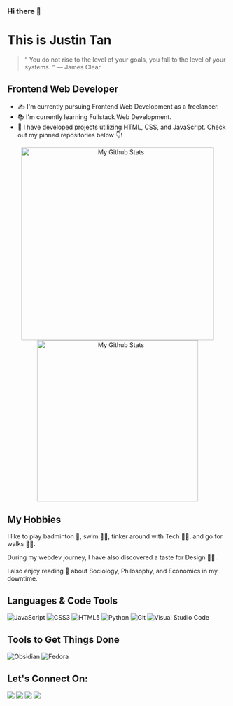 ### Hi there 👋

# This is Justin Tan

> “ You do not rise to the level of your goals, you fall to the level of your systems. ” ― James Clear

## Frontend Web Developer

- ✍️ I'm currently pursuing Frontend Web Development as a freelancer.
- 📚 I'm currently learning Fullstack Web Development.
- 🎨 I have developed projects utilizing HTML, CSS, and JavaScript. Check out my pinned repositories below 👇!

<p align="center">
  <a href="https://github.com/anuraghazra/github-readme-stats">
    <img
      width="440"
      title="My Github Stats"
      src="https://github-readme-stats.vercel.app/api?username=raineedust&count_private=true&show_icons=true"
    />
  </a>
  <a href="https://github.com/anuraghazra/github-readme-stats">
    <img
      width="368"
      title="My Github Stats"
      src="https://github-readme-stats.vercel.app/api/top-langs/?username=raineedust&layout=compact&exclude_repo=raineedust"
    />
  </a>
</p>

    
## My Hobbies

I like to play badminton 🏸, swim 🏊‍♂️, tinker around with Tech 👨‍💻, and go for walks 🚶‍♂️.

During my webdev journey, I have also discovered a taste for Design 👨‍🎨.

I also enjoy reading 📖 about Sociology, Philosophy, and Economics in my downtime.

## Languages & Code Tools

![JavaScript](https://img.shields.io/badge/javascript-%23323330.svg?style=for-the-badge&logo=javascript&logoColor=%23F7DF1E)
![CSS3](https://img.shields.io/badge/css3-%231572B6.svg?style=for-the-badge&logo=css3&logoColor=white)
![HTML5](https://img.shields.io/badge/html5-%23E34F26.svg?style=for-the-badge&logo=html5&logoColor=white)
![Python](https://img.shields.io/badge/python-3670A0?style=for-the-badge&logo=python&logoColor=ffdd54)
![Git](https://img.shields.io/badge/git-%23F05033.svg?style=for-the-badge&logo=git&logoColor=white)
![Visual Studio Code](https://img.shields.io/badge/VSCode-0078D4?style=for-the-badge&logo=visual%20studio%20code&logoColor=white)

## Tools to Get Things Done

![Obsidian](https://img.shields.io/badge/Obsidian-483699?style=for-the-badge&logo=Obsidian&logoColor=white)
![Fedora](https://img.shields.io/badge/Fedora-294172?style=for-the-badge&logo=fedora&logoColor=white)

## Let's Connect On:

<a href="mailto:raineedust@proton.me" ><img src="https://img.shields.io/badge/ProtonMail-8B89CC?style=for-the-badge&logo=protonmail&logoColor=white" /></a>
<a href="https://t.me/raineedust" ><img src="https://img.shields.io/badge/Telegram-2CA5E0?style=for-the-badge&logo=telegram&logoColor=white" /></a>
<a href="https://discordapp.com/users/339060594906759178/" ><img src="https://img.shields.io/badge/Discord-5865F2?style=for-the-badge&logo=discord&logoColor=white" /></a>
<a href="http://www.linkedin.com/in/raineedust" ><img src="https://img.shields.io/badge/linkedin-%230077B5.svg?style=for-the-badge&logo=linkedin&logoColor=white" /></a>

<!--
**raineedust/raineedust** is a ✨ _special_ ✨ repository because its `README.md` (this file) appears on your GitHub profile.

Here are some ideas to get you started:

- 🔭 I’m currently working on ...
- 🌱 I’m currently learning ...
- 👯 I’m looking to collaborate on ...
- 🤔 I’m looking for help with ...
- 💬 Ask me about ...
- 📫 How to reach me: ...
- 😄 Pronouns: ...
- ⚡ Fun fact: ...
-->
